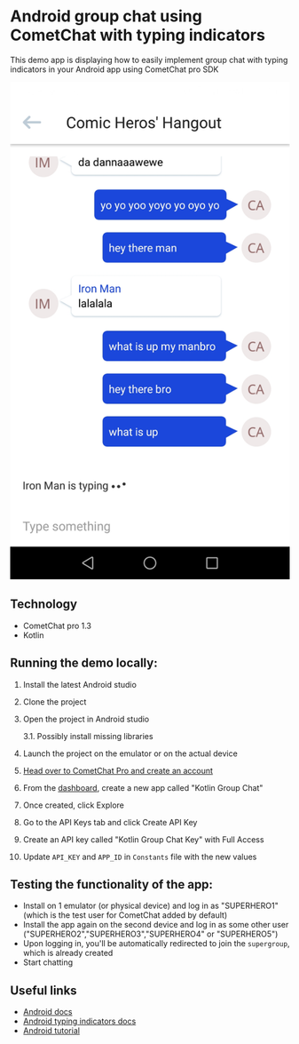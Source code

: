 # Android group chat using CometChat with typing indicators

This demo app is displaying how to easily implement group chat with typing indicators in your Android app using CometChat pro SDK

![The screenshot](https://github.com/cometchat-pro-tutorials/android-kotlin-typing-indicators/blob/master/screenshots/cometchat_screenshot.png "Screenshot of the app in action")

## Technology
- CometChat pro 1.3
- Kotlin

## Running the demo locally:
1. Install the latest Android studio
2. Clone the project
3. Open the project in Android studio

    3.1. Possibly install missing libraries
4. Launch the project on the emulator or on the actual device
5. [Head over to CometChat Pro and create an account](https://www.cometchat.com/pro?utm_source=github&utm_medium=example-code-readme)
6. From the [dashboard](https://app.cometchat.com/?utm_source=github&utm_medium=example-code-readme), create a new app called "Kotlin Group Chat"
7. Once created, click Explore
8. Go to the API Keys tab and click Create API Key
9. Create an API key called "Kotlin Group Chat Key" with Full Access
10. Update `API_KEY` and `APP_ID` in `Constants` file with the new values

## Testing the functionality of the app:
- Install on 1 emulator (or physical device) and log in as "SUPERHERO1" (which is the test user for CometChat added by default)
- Install the app again on the second device and log in as some other user ("SUPERHERO2","SUPERHERO3","SUPERHERO4" or "SUPERHERO5")
- Upon logging in, you'll be automatically redirected to join the `supergroup`, which is already created
- Start chatting

## Useful links
- [Android docs](https://prodocs.cometchat.com/docs/android-quick-start)
- [Android typing indicators docs](https://prodocs.cometchat.com/docs/android-messaging-advanced#section-typing-indicators)
- [Android tutorial](https://www.cometchat.com/tutorials/building-a-real-time-android-group-chat-app/)

